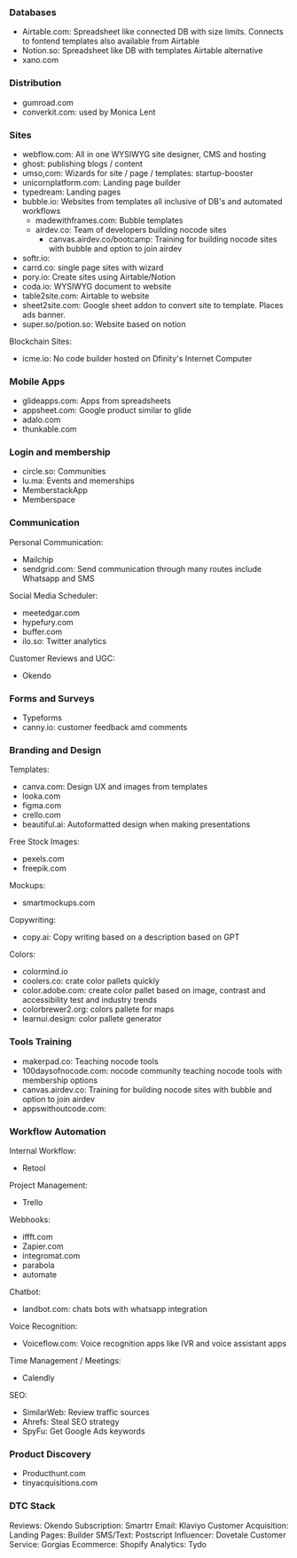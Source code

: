 ### Databases
 - Airtable.com: Spreadsheet like connected DB with size limits. Connects to fontend templates also available from Airtable
 - Notion.so: Spreadsheet like DB with templates Airtable alternative
 - xano.com

### Distribution
 - gumroad.com
 - converkit.com: used by Monica Lent

### Sites
 - webflow.com: All in one WYSIWYG site designer, CMS and hosting
 - ghost: publishing blogs / content
 - umso,com: Wizards for site / page / templates: startup-booster
 - unicornplatform.com: Landing page builder
 - typedream: Landing pages
 - bubble.io: Websites from templates all inclusive of DB's and automated workflows
 	- madewithframes.com: Bubble templates
 	- airdev.co: Team of developers building nocode sites
 		- canvas.airdev.co/bootcamp: Training for building nocode sites with bubble and option to join airdev
 - softr.io:
 - carrd.co: single page sites with wizard
 - pory.io: Create sites using Airtable/Notion
 - coda.io: WYSIWYG document to website
 - table2site.com: Airtable to website
 - sheet2site.com: Google sheet addon to convert site to template. Places ads banner.
 - super.so/potion.so: Website based on notion

Blockchain Sites:
 - icme.io: No code builder hosted on Dfinity's Internet Computer

### Mobile Apps
 - glideapps.com: Apps from spreadsheets
 - appsheet.com: Google product similar to glide
 - adalo.com
 - thunkable.com

### Login and membership
 - circle.so: Communities
 - lu.ma: Events and memerships
 - MemberstackApp
 - Memberspace

### Communication

Personal Communication:
 - Mailchip
 - sendgrid.com: Send communication through many routes include Whatsapp and SMS

Social Media Scheduler:
 - meetedgar.com
 - hypefury.com
 - buffer.com
 - ilo.so: Twitter analytics

Customer Reviews and UGC:
 - Okendo

### Forms and Surveys
 - Typeforms
 - canny.io: customer feedback amd comments

### Branding and Design

Templates:
 - canva.com: Design UX and images from templates
 - looka.com
 - figma.com
 - crello.com
 - beautiful.ai: Autoformatted design when making presentations

Free Stock Images:
 - pexels.com
 - freepik.com

Mockups:
 - smartmockups.com

Copywriting:
 - copy.ai: Copy writing based on a description based on GPT

Colors:
 - colormind.io
 - coolers.co: crate color pallets quickly
 - color.adobe.com: create color pallet based on image, contrast and accessibility test and industry trends
 - colorbrewer2.org: colors pallete for maps
 - learnui.design: color pallete generator

### Tools Training
 - makerpad.co: Teaching nocode tools
 - 100daysofnocode.com: nocode community teaching nocode tools with membership options
 - canvas.airdev.co: Training for building nocode sites with bubble and option to join airdev
 - appswithoutcode.com:

### Workflow Automation

Internal Workflow:
 - Retool

Project Management:
 - Trello

Webhooks:
 - iffft.com
 - Zapier.com
 - integromat.com
 - parabola
 - automate

Chatbot:
 - landbot.com: chats bots with whatsapp integration

Voice Recognition:
 - Voiceflow.com: Voice recognition apps like IVR and voice assistant apps

Time Management / Meetings:
 - Calendly

SEO:
 - SimilarWeb: Review traffic sources
 - Ahrefs: Steal SEO strategy
 - SpyFu: Get Google Ads keywords

### Product Discovery
 - Producthunt.com
 - tinyacquisitions.com

### DTC Stack

Reviews: Okendo
Subscription: Smartrr
Email: Klaviyo
Customer Acquisition:
Landing Pages: Builder
SMS/Text: Postscript
Influencer: Dovetale
Customer Service: Gorgias
Ecommerce: Shopify
Analytics: Tydo

